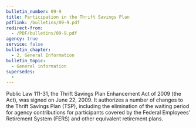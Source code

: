 ```yaml
---
bulletin_number: 09-9
title: Participation in the Thrift Savings Plan
pdflink: /bulletins/09-9.pdf
redirect-from:
  - /PDF/bulletins/09-9.pdf
agency: true
service: false
bulletin_chapter:
  - 2, General Information
bulletin_topic:
  - General information
supersedes:
  -
---
```


Public Law 111-31, the Thrift Savings Plan Enhancement Act of 2009 (the Act), was signed on June 22, 2009. It authorizes a number of changes to the Thrift Savings Plan (TSP), including the elimination of the waiting period for agency contributions for participants covered by the Federal Employees’ Retirement System (FERS) and other equivalent retirement plans. 
